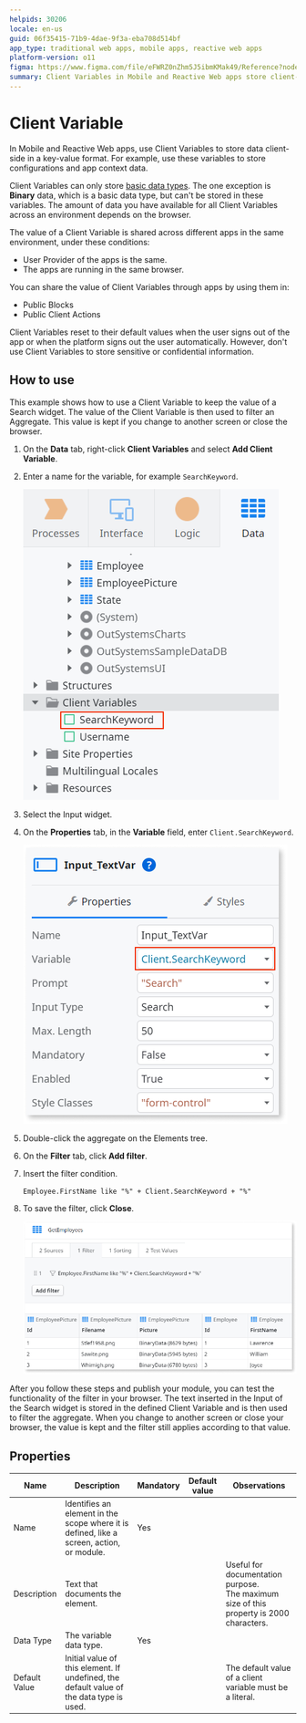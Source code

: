 ```yaml
---
helpids: 30206
locale: en-us
guid: 06f35415-71b9-4dae-9f3a-eba708d514bf
app_type: traditional web apps, mobile apps, reactive web apps
platform-version: o11
figma: https://www.figma.com/file/eFWRZ0nZhm5J5ibmKMak49/Reference?node-id=1379:1794
summary: Client Variables in Mobile and Reactive Web apps store client-side data in key-value pairs, excluding Binary data, and are shared across apps in the same environment with the same User Provider
---
```

# Client Variable


In Mobile and Reactive Web apps, use Client Variables to store data client-side in a key-value format. For example, use these variables to store configurations and app context data.

Client Variables can only store [basic data types](<../../data/data-types/available-data-types.md>). The one exception is **Binary** data, which is a basic data type, but can't be stored in these variables.
The amount of data you have available for all Client Variables across an environment depends on the browser.

The value of a Client Variable is shared across different apps in the same environment, under these conditions:

* User Provider of the apps is the same.
* The apps are running in the same browser.

You can share the value of Client Variables through apps by using them in:

* Public Blocks
* Public Client Actions

Client Variables reset to their default values when the user signs out of the app or when the platform signs out the user automatically. However, don't use Client Variables to store sensitive or confidential information.

## How to use

This example shows how to use a Client Variable to keep the value of a Search widget. The value of the Client Variable is then used to filter an Aggregate. This value is kept if you change to another screen or close the browser.

1. On the **Data** tab, right-click **Client Variables** and select **Add Client Variable**.

1. Enter a name for the variable, for example `SearchKeyword`.

    ![Screenshot showing the process of adding a new Client Variable in the Data tab](images/client-variable-new-ss.png "Adding a New Client Variable")

1. Select the Input widget.

1. On the **Properties** tab, in the **Variable** field, enter `Client.SearchKeyword`.

    ![Screenshot demonstrating how to set a Client Variable for an Input widget in the Properties tab](images/client-variable-input-ss.png "Setting Client Variable for Input Widget")

1. Double-click the aggregate on the Elements tree.

1. On the **Filter** tab, click **Add filter**.

1. Insert the filter condition. 

    ```
    Employee.FirstName like "%" + Client.SearchKeyword + "%"
    ```

1. To save the filter, click **Close**. 

    ![Screenshot of a filtered aggregate with a condition using the Client Variable in the Filter tab](images/client-var-filtered-aggregate-ss.png "Client Variable in Filtered Aggregate") 

After you follow these steps and publish your module, you can test the functionality of the filter in your browser. The text inserted in the Input of the Search widget is stored in the defined Client Variable and is then used to filter the aggregate. When you change to another screen or close your browser, the value is kept and the filter still applies according to that value. 

## Properties

<table markdown="1">
<thead>
<tr>
<th>Name</th>
<th>Description</th>
<th>Mandatory</th>
<th>Default value</th>
<th>Observations</th>
</tr>
</thead>
<tbody>
<tr>
<td title="Name">Name</td>
<td>Identifies an element in the scope where it is defined, like a screen, action, or module.</td>
<td>Yes</td>
<td></td>
<td></td>
</tr>
<tr>
<td title="Description">Description</td>
<td>Text that documents the element.</td>
<td></td>
<td></td>
<td>Useful for documentation purpose.<br/>The maximum size of this property is 2000 characters.</td>
</tr>
<tr>
<td title="Data Type">Data Type</td>
<td>The variable data type.</td>
<td>Yes</td>
<td></td>
<td></td>
</tr>
<tr>
<td title="Default Value">Default Value</td>
<td>Initial value of this element. If undefined, the default value of the data type is used.</td>
<td></td>
<td></td>
<td>The default value of a client variable must be a literal.</td>
</tr>
</tbody>
</table>

